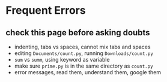 Frequent Errors
===============
check this page before asking doubts
------------------------------------

- indenting, tabs vs spaces, cannot mix tabs and spaces
- editing `Documents/count.py`, running `Downloads/count.py`
- `sum` vs `summ`, using keyword as variable
- make sure `prime.py` is in the same directory as `count.py`
- error messages, read them, understand them, google them
